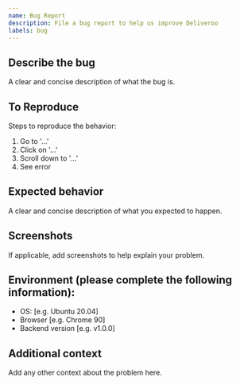 ```yaml
---
name: Bug Report
description: File a bug report to help us improve Deliveroo
labels: bug
---
```


## Describe the bug
A clear and concise description of what the bug is.

## To Reproduce
Steps to reproduce the behavior:
1. Go to '...'
2. Click on '...'
3. Scroll down to '...'
4. See error

## Expected behavior
A clear and concise description of what you expected to happen.

## Screenshots
If applicable, add screenshots to help explain your problem.

## Environment (please complete the following information):
- OS: [e.g. Ubuntu 20.04]
- Browser [e.g. Chrome 90]
- Backend version [e.g. v1.0.0]

## Additional context
Add any other context about the problem here. 